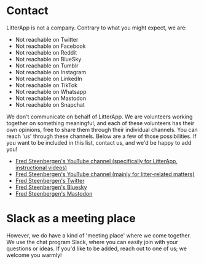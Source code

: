 # Contact

LitterApp is not a company. Contrary to what you might expect, we are:
- Not reachable on Twitter
- Not reachable on Facebook
- Not reachable on Reddit
- Not reachable on BlueSky
- Not reachable on Tumblr
- Not reachable on Instagram
- Not reachable on LinkedIn
- Not reachable on TikTok
- Not reachable on Whatsapp
- Not reachable on Mastodon
- Not reachable on Snapchat

We don't communicate on behalf of LitterApp. We are volunteers working together on something meaningful, and each of these volunteers has their own opinions, free to share them through their individual channels. You can reach 'us' through these channels. Below are a few of those possibilities. If you want to be included in this list, contact us, and we'd be happy to add you!

- [Fred Steenbergen's YouTube channel (specifically for LitterApp, instructional videos)](https://www.youtube.com/channel/UCVOvA50khpsa1aChMwFeI6g)
- [Fred Steenbergen's YouTube channel (mainly for litter-related matters)](https://www.youtube.com/channel/UC0znuQKQO5-YGGaSlutg5WA)
- [Fred Steenbergen's Twitter](https://twitter.com/fredsteenbergen)
- [Fred Steenbergen's Bluesky](https://bsky.app/profile/fredsteenbergen.bsky.social)
- [Fred Steenbergen's Mastodon](https://mastodon.nl/@fredsteenbergen)

# Slack as a meeting place
However, we do have a kind of 'meeting place' where we come together. We use the chat program Slack, where you can easily join with your questions or ideas. If you'd like to be added, reach out to one of us; we welcome you warmly!

